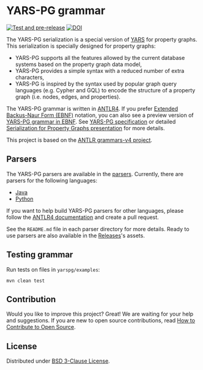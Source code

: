 # YARS-PG grammar

[![Test and pre-release](https://github.com/lszeremeta/yarspg/actions/workflows/pre-release.yml/badge.svg)](https://github.com/lszeremeta/yarspg/actions/workflows/pre-release.yml)
[![DOI](https://zenodo.org/badge/161351716.svg)](https://zenodo.org/badge/latestdoi/161351716)

The YARS-PG serialization is a special version of [YARS](https://github.com/lszeremeta/yars) for property graphs. This serialization is specially designed for property graphs:
* YARS-PG supports all the features allowed by the current database systems based on the property graph data model,
* YARS-PG provides a simple syntax with a reduced number of extra characters,
* YARS-PG is inspired by the syntax used by popular graph query languages (e.g. Cypher and GQL) to encode the structure of a property graph (i.e. nodes, edges, and properties).

The YARS-PG grammar is written in [ANTLR4](https://github.com/antlr/antlr4). If you prefer [Extended Backus-Naur Form (EBNF)](https://www.w3.org/TR/REC-xml/#sec-notation) notation, you can also see a preview version of [YARS-PG grammar in EBNF](https://github.com/lszeremeta/antlr-yarspg/blob/main/other-notations/YARSpg.ebnf). See [YARS-PG specification](https://lszeremeta.github.io/yarspg/index.html) or detailed [Serialization for Property Graphs presentation](https://www.researchgate.net/publication/340208659_Serialization_for_Property_Graphs) for more details.

This project is based on the [ANTLR grammars-v4 project](https://github.com/antlr/grammars-v4).

## Parsers

The YARS-PG parsers are available in the [parsers](https://github.com/lszeremeta/yarspg/blob/main/parsers). Currently, there are parsers for the following languages:
* [Java](https://github.com/lszeremeta/yarspg/blob/main/parsers/java)
* [Python](https://github.com/lszeremeta/yarspg/blob/main/parsers/python)

If you want to help build YARS-PG parsers for other languages, please follow the [ANTLR4 documentation](https://github.com/antlr/antlr4/tree/dev/doc) and create a pull request.

See the ``README.md`` file in each parser directory for more details. Ready to use parsers are also available in the [Releases](https://github.com/lszeremeta/yarspg/releases)'s assets.

## Testing grammar

Run tests on files in ``yarspg/examples``:

```shell
mvn clean test
```

## Contribution

Would you like to improve this project? Great! We are waiting for your help and suggestions. If you are new to open source contributions, read [How to Contribute to Open Source](https://opensource.guide/how-to-contribute/).

## License

Distributed under [BSD 3-Clause License](https://github.com/lszeremeta/yarspg/blob/main/LICENSE).
